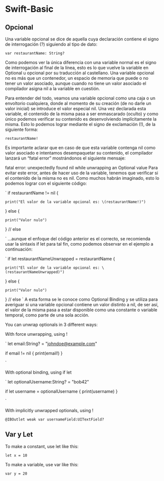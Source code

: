 # Swift-Basic

## Opcional
Una variable opcional se dice de aquella cuya declaración contiene el signo de interrogación (?) siguiendo al tipo de dato:

`var restaurantName: String?`

Como podemos ver la única diferencia con una variable normal es el signo de interrogación al final de la línea, esto es lo que vuelve la variable en Optional u opcional por su traducción al castellano. Una variable opcional no es más que un contenedor, un espacio de memoria que puede o no tener un valor asociado, aunque cuando no tiene un valor asociado el compilador asigna nil a la variable en cuestión.

Para entender del todo, veamos una variable opcional como una caja o un envoltorio cualquiera, donde al momento de su creación (de no darle un valor inicial) se introduce el valor especial nil. Una vez declarada esta variable, el contenido de la misma pasa a ser enmascarado (oculto) y como único podemos verificar su contenido es desenvolviendo implícitamente la misma. Esto lo podemos lograr mediante el signo de exclamación (!), de la siguiente forma:

`restaurantName!`

Es importante aclarar que en caso de que esta variable contenga nil como valor asociado e intentamos desempaquetar su contenido, el compilador lanzará un “fatal error” mostrándonos el siguiente mensaje:

fatal error: unexpectedly found nil while unwrapping an Optional value
Para evitar este error, antes de hacer uso de la variable, tenemos que verificar si el contenido de la misma no es nil. Como muchos habrán imaginado, esto lo podemos lograr con el siguiente código:

`
if restaurantName != nil {

    print("El valor de la variable opcional es: \(restaurantName!)")

} else {

    print("Valor nulo")

} // else

`
…aunque el enfoque del código anterior es el correcto, se recomienda usar la sintaxis if let para tal fin, como podemos observar en el ejemplo a continuación:

`
if let restaurantNameUnwrapped = restaurantName {

    print("El valor de la variable opcional es: \(restaurantNameUnwrapped)")

} else {

    print("Valor nulo")

} // else
`
A esta forma se le conoce como Optional Binding y se utiliza para averiguar si una variable opcional contiene un valor distinto a nil, de ser así, el valor de la misma pasa a estar disponible como una constante o variable temporal, como parte de una sola acción.

You can unwrap optionals in 3 different ways:

With force unwrapping, using !

`
let email:String? = "johndoe@example.com"

if email != nil {
    print(email!)
}

`

With optional binding, using if let

`
let optionalUsername:String? = "bob42"

if let username = optionalUsername {
    print(username)
}

`

With implicitly unwrapped optionals, using !

`@IBOutlet weak var usernameField:UITextField?`

## Var y Let

To make a constant, use let like this:

`let x = 10`

To make a variable, use var like this:

`var y = 20`


